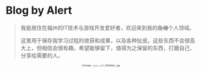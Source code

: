 # Blog by Alert

> 我是居住在福州的IT技术与游戏开发爱好者，欢迎来到我的~~鱼塘~~个人领域。
>
> 这里用于保存我学习过程的收获和成果，以及各种扯皮。这些东西不会很高大上，但相信会很有趣。希望能够留下，值得为之保留的东西，打磨自己、分享给需要的人。


<div align=center>
  <img src="https://i.loli.net/2020/02/12/sUFdWlSOwu4kqaC.jpg" alt="Hinaka - ストレッチ_75618846_ .jpg" style="zoom:40%;" />
</div>

